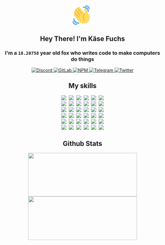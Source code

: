 <div><p align=center><img src=./resources/images/wave.gif width=64px height=64px></p><h2 align=center>Hey There! I'm Käse Fuchs</h2><h3 align=center>I'm a <code>18.20758</code> year old fox who writes code to make computers do things</h3><p align=center><a href=https://discord.com/users/507526681125322772><img alt=Discord src="https://img.shields.io/badge/Discord-5865F2?logo=discord&logoColor=white&style=flat-square#1a09aba0ff319f1bae4ada6acfce4cdd"> </a><a href=https://gitlab.com/kasefuchs><img alt=GitLab src="https://img.shields.io/badge/GitLab-330F63?logo=gitlab&logoColor=white&style=flat-square#1a09aba0ff319f1bae4ada6acfce4cdd"> </a><a href=https://npmjs.com/~kasefuchs><img alt=NPM src="https://img.shields.io/badge/NPM-CB3837?logo=npm&logoColor=white&style=flat-square#1a09aba0ff319f1bae4ada6acfce4cdd"> </a><a href=https://t.me/kasefuchs><img alt=Telegram src="https://img.shields.io/badge/Telegram-2CA5E0?logo=telegram&logoColor=white&style=flat-square#1a09aba0ff319f1bae4ada6acfce4cdd"> </a><a href=https://twitter.com/kasefuchs><img alt=Twitter src="https://img.shields.io/badge/Twitter-1DA1F2?logo=twitter&logoColor=white&style=flat-square#1a09aba0ff319f1bae4ada6acfce4cdd"></a></p><h2 align=center>My skills</h2><p align=center><a href=https://aws.amazon.com/ ><picture><source srcset="https://skillicons.dev/icons?i=aws&theme=dark#1a09aba0ff319f1bae4ada6acfce4cdd" media="(prefers-color-scheme: dark)"><source srcset="https://skillicons.dev/icons?i=aws&theme=light#1a09aba0ff319f1bae4ada6acfce4cdd" media="(prefers-color-scheme: light), (prefers-color-scheme: no-preference)"><img src="https://skillicons.dev/icons?i=aws&theme=light#1a09aba0ff319f1bae4ada6acfce4cdd"></picture></a>&nbsp;&nbsp;<a href=https://en.wikipedia.org/wiki/Bash_(Unix_shell)><picture><source srcset="https://skillicons.dev/icons?i=bash&theme=dark#1a09aba0ff319f1bae4ada6acfce4cdd" media="(prefers-color-scheme: dark)"><source srcset="https://skillicons.dev/icons?i=bash&theme=light#1a09aba0ff319f1bae4ada6acfce4cdd" media="(prefers-color-scheme: light), (prefers-color-scheme: no-preference)"><img src="https://skillicons.dev/icons?i=bash&theme=light#1a09aba0ff319f1bae4ada6acfce4cdd"></picture></a>&nbsp;&nbsp;<a href=https://discord.com/developers/docs><picture><source srcset="https://skillicons.dev/icons?i=bots&theme=dark#1a09aba0ff319f1bae4ada6acfce4cdd" media="(prefers-color-scheme: dark)"><source srcset="https://skillicons.dev/icons?i=bots&theme=light#1a09aba0ff319f1bae4ada6acfce4cdd" media="(prefers-color-scheme: light), (prefers-color-scheme: no-preference)"><img src="https://skillicons.dev/icons?i=bots&theme=light#1a09aba0ff319f1bae4ada6acfce4cdd"></picture></a>&nbsp;&nbsp;<a href=https://www.cloudflare.com/ ><picture><source srcset="https://skillicons.dev/icons?i=cloudflare&theme=dark#1a09aba0ff319f1bae4ada6acfce4cdd" media="(prefers-color-scheme: dark)"><source srcset="https://skillicons.dev/icons?i=cloudflare&theme=light#1a09aba0ff319f1bae4ada6acfce4cdd" media="(prefers-color-scheme: light), (prefers-color-scheme: no-preference)"><img src="https://skillicons.dev/icons?i=cloudflare&theme=light#1a09aba0ff319f1bae4ada6acfce4cdd"></picture></a>&nbsp;&nbsp;<a href=https://en.wikipedia.org/wiki/CSS><picture><source srcset="https://skillicons.dev/icons?i=css&theme=dark#1a09aba0ff319f1bae4ada6acfce4cdd" media="(prefers-color-scheme: dark)"><source srcset="https://skillicons.dev/icons?i=css&theme=light#1a09aba0ff319f1bae4ada6acfce4cdd" media="(prefers-color-scheme: light), (prefers-color-scheme: no-preference)"><img src="https://skillicons.dev/icons?i=css&theme=light#1a09aba0ff319f1bae4ada6acfce4cdd"></picture></a>&nbsp;&nbsp;<a href=https://www.docker.com/ ><picture><source srcset="https://skillicons.dev/icons?i=docker&theme=dark#1a09aba0ff319f1bae4ada6acfce4cdd" media="(prefers-color-scheme: dark)"><source srcset="https://skillicons.dev/icons?i=docker&theme=light#1a09aba0ff319f1bae4ada6acfce4cdd" media="(prefers-color-scheme: light), (prefers-color-scheme: no-preference)"><img src="https://skillicons.dev/icons?i=docker&theme=light#1a09aba0ff319f1bae4ada6acfce4cdd"></picture></a><br><a href=https://www.electronjs.org/ ><picture><source srcset="https://skillicons.dev/icons?i=electron&theme=dark#1a09aba0ff319f1bae4ada6acfce4cdd" media="(prefers-color-scheme: dark)"><source srcset="https://skillicons.dev/icons?i=electron&theme=light#1a09aba0ff319f1bae4ada6acfce4cdd" media="(prefers-color-scheme: light), (prefers-color-scheme: no-preference)"><img src="https://skillicons.dev/icons?i=electron&theme=light#1a09aba0ff319f1bae4ada6acfce4cdd"></picture></a>&nbsp;&nbsp;<a href=https://expressjs.com/ ><picture><source srcset="https://skillicons.dev/icons?i=express&theme=dark#1a09aba0ff319f1bae4ada6acfce4cdd" media="(prefers-color-scheme: dark)"><source srcset="https://skillicons.dev/icons?i=express&theme=light#1a09aba0ff319f1bae4ada6acfce4cdd" media="(prefers-color-scheme: light), (prefers-color-scheme: no-preference)"><img src="https://skillicons.dev/icons?i=express&theme=light#1a09aba0ff319f1bae4ada6acfce4cdd"></picture></a>&nbsp;&nbsp;<a href=https://www.figma.com/ ><picture><source srcset="https://skillicons.dev/icons?i=figma&theme=dark#1a09aba0ff319f1bae4ada6acfce4cdd" media="(prefers-color-scheme: dark)"><source srcset="https://skillicons.dev/icons?i=figma&theme=light#1a09aba0ff319f1bae4ada6acfce4cdd" media="(prefers-color-scheme: light), (prefers-color-scheme: no-preference)"><img src="https://skillicons.dev/icons?i=figma&theme=light#1a09aba0ff319f1bae4ada6acfce4cdd"></picture></a>&nbsp;&nbsp;<a href=https://firebase.google.com/ ><picture><source srcset="https://skillicons.dev/icons?i=firebase&theme=dark#1a09aba0ff319f1bae4ada6acfce4cdd" media="(prefers-color-scheme: dark)"><source srcset="https://skillicons.dev/icons?i=firebase&theme=light#1a09aba0ff319f1bae4ada6acfce4cdd" media="(prefers-color-scheme: light), (prefers-color-scheme: no-preference)"><img src="https://skillicons.dev/icons?i=firebase&theme=light#1a09aba0ff319f1bae4ada6acfce4cdd"></picture></a>&nbsp;&nbsp;<a href=https://flask.palletsprojects.com/ ><picture><source srcset="https://skillicons.dev/icons?i=flask&theme=dark#1a09aba0ff319f1bae4ada6acfce4cdd" media="(prefers-color-scheme: dark)"><source srcset="https://skillicons.dev/icons?i=flask&theme=light#1a09aba0ff319f1bae4ada6acfce4cdd" media="(prefers-color-scheme: light), (prefers-color-scheme: no-preference)"><img src="https://skillicons.dev/icons?i=flask&theme=light#1a09aba0ff319f1bae4ada6acfce4cdd"></picture></a>&nbsp;&nbsp;<a href=https://cloud.google.com/ ><picture><source srcset="https://skillicons.dev/icons?i=gcp&theme=dark#1a09aba0ff319f1bae4ada6acfce4cdd" media="(prefers-color-scheme: dark)"><source srcset="https://skillicons.dev/icons?i=gcp&theme=light#1a09aba0ff319f1bae4ada6acfce4cdd" media="(prefers-color-scheme: light), (prefers-color-scheme: no-preference)"><img src="https://skillicons.dev/icons?i=gcp&theme=light#1a09aba0ff319f1bae4ada6acfce4cdd"></picture></a><br><a href=https://git-scm.com/ ><picture><source srcset="https://skillicons.dev/icons?i=git&theme=dark#1a09aba0ff319f1bae4ada6acfce4cdd" media="(prefers-color-scheme: dark)"><source srcset="https://skillicons.dev/icons?i=git&theme=light#1a09aba0ff319f1bae4ada6acfce4cdd" media="(prefers-color-scheme: light), (prefers-color-scheme: no-preference)"><img src="https://skillicons.dev/icons?i=git&theme=light#1a09aba0ff319f1bae4ada6acfce4cdd"></picture></a>&nbsp;&nbsp;<a href=https://github.com/ ><picture><source srcset="https://skillicons.dev/icons?i=github&theme=dark#1a09aba0ff319f1bae4ada6acfce4cdd" media="(prefers-color-scheme: dark)"><source srcset="https://skillicons.dev/icons?i=github&theme=light#1a09aba0ff319f1bae4ada6acfce4cdd" media="(prefers-color-scheme: light), (prefers-color-scheme: no-preference)"><img src="https://skillicons.dev/icons?i=github&theme=light#1a09aba0ff319f1bae4ada6acfce4cdd"></picture></a>&nbsp;&nbsp;<a href=https://gitlab.com/ ><picture><source srcset="https://skillicons.dev/icons?i=gitlab&theme=dark#1a09aba0ff319f1bae4ada6acfce4cdd" media="(prefers-color-scheme: dark)"><source srcset="https://skillicons.dev/icons?i=gitlab&theme=light#1a09aba0ff319f1bae4ada6acfce4cdd" media="(prefers-color-scheme: light), (prefers-color-scheme: no-preference)"><img src="https://skillicons.dev/icons?i=gitlab&theme=light#1a09aba0ff319f1bae4ada6acfce4cdd"></picture></a>&nbsp;&nbsp;<a href=https://www.heroku.com/ ><picture><source srcset="https://skillicons.dev/icons?i=heroku&theme=dark#1a09aba0ff319f1bae4ada6acfce4cdd" media="(prefers-color-scheme: dark)"><source srcset="https://skillicons.dev/icons?i=heroku&theme=light#1a09aba0ff319f1bae4ada6acfce4cdd" media="(prefers-color-scheme: light), (prefers-color-scheme: no-preference)"><img src="https://skillicons.dev/icons?i=heroku&theme=light#1a09aba0ff319f1bae4ada6acfce4cdd"></picture></a>&nbsp;&nbsp;<a href=https://en.wikipedia.org/wiki/HTML><picture><source srcset="https://skillicons.dev/icons?i=html&theme=dark#1a09aba0ff319f1bae4ada6acfce4cdd" media="(prefers-color-scheme: dark)"><source srcset="https://skillicons.dev/icons?i=html&theme=light#1a09aba0ff319f1bae4ada6acfce4cdd" media="(prefers-color-scheme: light), (prefers-color-scheme: no-preference)"><img src="https://skillicons.dev/icons?i=html&theme=light#1a09aba0ff319f1bae4ada6acfce4cdd"></picture></a>&nbsp;&nbsp;<a href=https://en.wikipedia.org/wiki/JavaScript><picture><source srcset="https://skillicons.dev/icons?i=js&theme=dark#1a09aba0ff319f1bae4ada6acfce4cdd" media="(prefers-color-scheme: dark)"><source srcset="https://skillicons.dev/icons?i=js&theme=light#1a09aba0ff319f1bae4ada6acfce4cdd" media="(prefers-color-scheme: light), (prefers-color-scheme: no-preference)"><img src="https://skillicons.dev/icons?i=js&theme=light#1a09aba0ff319f1bae4ada6acfce4cdd"></picture></a><br><a href=https://en.wikipedia.org/wiki/Linux><picture><source srcset="https://skillicons.dev/icons?i=linux&theme=dark#1a09aba0ff319f1bae4ada6acfce4cdd" media="(prefers-color-scheme: dark)"><source srcset="https://skillicons.dev/icons?i=linux&theme=light#1a09aba0ff319f1bae4ada6acfce4cdd" media="(prefers-color-scheme: light), (prefers-color-scheme: no-preference)"><img src="https://skillicons.dev/icons?i=linux&theme=light#1a09aba0ff319f1bae4ada6acfce4cdd"></picture></a>&nbsp;&nbsp;<a href=https://mui.com/ ><picture><source srcset="https://skillicons.dev/icons?i=materialui&theme=dark#1a09aba0ff319f1bae4ada6acfce4cdd" media="(prefers-color-scheme: dark)"><source srcset="https://skillicons.dev/icons?i=materialui&theme=light#1a09aba0ff319f1bae4ada6acfce4cdd" media="(prefers-color-scheme: light), (prefers-color-scheme: no-preference)"><img src="https://skillicons.dev/icons?i=materialui&theme=light#1a09aba0ff319f1bae4ada6acfce4cdd"></picture></a>&nbsp;&nbsp;<a href=https://en.wikipedia.org/wiki/Markdown><picture><source srcset="https://skillicons.dev/icons?i=md&theme=dark#1a09aba0ff319f1bae4ada6acfce4cdd" media="(prefers-color-scheme: dark)"><source srcset="https://skillicons.dev/icons?i=md&theme=light#1a09aba0ff319f1bae4ada6acfce4cdd" media="(prefers-color-scheme: light), (prefers-color-scheme: no-preference)"><img src="https://skillicons.dev/icons?i=md&theme=light#1a09aba0ff319f1bae4ada6acfce4cdd"></picture></a>&nbsp;&nbsp;<a href=https://www.mongodb.com/ ><picture><source srcset="https://skillicons.dev/icons?i=mongodb&theme=dark#1a09aba0ff319f1bae4ada6acfce4cdd" media="(prefers-color-scheme: dark)"><source srcset="https://skillicons.dev/icons?i=mongodb&theme=light#1a09aba0ff319f1bae4ada6acfce4cdd" media="(prefers-color-scheme: light), (prefers-color-scheme: no-preference)"><img src="https://skillicons.dev/icons?i=mongodb&theme=light#1a09aba0ff319f1bae4ada6acfce4cdd"></picture></a>&nbsp;&nbsp;<a href=https://www.mysql.com/ ><picture><source srcset="https://skillicons.dev/icons?i=mysql&theme=dark#1a09aba0ff319f1bae4ada6acfce4cdd" media="(prefers-color-scheme: dark)"><source srcset="https://skillicons.dev/icons?i=mysql&theme=light#1a09aba0ff319f1bae4ada6acfce4cdd" media="(prefers-color-scheme: light), (prefers-color-scheme: no-preference)"><img src="https://skillicons.dev/icons?i=mysql&theme=light#1a09aba0ff319f1bae4ada6acfce4cdd"></picture></a>&nbsp;&nbsp;<a href=https://nextjs.org/ ><picture><source srcset="https://skillicons.dev/icons?i=nextjs&theme=dark#1a09aba0ff319f1bae4ada6acfce4cdd" media="(prefers-color-scheme: dark)"><source srcset="https://skillicons.dev/icons?i=nextjs&theme=light#1a09aba0ff319f1bae4ada6acfce4cdd" media="(prefers-color-scheme: light), (prefers-color-scheme: no-preference)"><img src="https://skillicons.dev/icons?i=nextjs&theme=light#1a09aba0ff319f1bae4ada6acfce4cdd"></picture></a><br><a href=https://nodejs.org/en/ ><picture><source srcset="https://skillicons.dev/icons?i=nodejs&theme=dark#1a09aba0ff319f1bae4ada6acfce4cdd" media="(prefers-color-scheme: dark)"><source srcset="https://skillicons.dev/icons?i=nodejs&theme=light#1a09aba0ff319f1bae4ada6acfce4cdd" media="(prefers-color-scheme: light), (prefers-color-scheme: no-preference)"><img src="https://skillicons.dev/icons?i=nodejs&theme=light#1a09aba0ff319f1bae4ada6acfce4cdd"></picture></a>&nbsp;&nbsp;<a href=https://www.postgresql.org/ ><picture><source srcset="https://skillicons.dev/icons?i=postgres&theme=dark#1a09aba0ff319f1bae4ada6acfce4cdd" media="(prefers-color-scheme: dark)"><source srcset="https://skillicons.dev/icons?i=postgres&theme=light#1a09aba0ff319f1bae4ada6acfce4cdd" media="(prefers-color-scheme: light), (prefers-color-scheme: no-preference)"><img src="https://skillicons.dev/icons?i=postgres&theme=light#1a09aba0ff319f1bae4ada6acfce4cdd"></picture></a>&nbsp;&nbsp;<a href=https://learn.microsoft.com/en-us/powershell/ ><picture><source srcset="https://skillicons.dev/icons?i=powershell&theme=dark#1a09aba0ff319f1bae4ada6acfce4cdd" media="(prefers-color-scheme: dark)"><source srcset="https://skillicons.dev/icons?i=powershell&theme=light#1a09aba0ff319f1bae4ada6acfce4cdd" media="(prefers-color-scheme: light), (prefers-color-scheme: no-preference)"><img src="https://skillicons.dev/icons?i=powershell&theme=light#1a09aba0ff319f1bae4ada6acfce4cdd"></picture></a>&nbsp;&nbsp;<a href=https://www.python.org/ ><picture><source srcset="https://skillicons.dev/icons?i=py&theme=dark#1a09aba0ff319f1bae4ada6acfce4cdd" media="(prefers-color-scheme: dark)"><source srcset="https://skillicons.dev/icons?i=py&theme=light#1a09aba0ff319f1bae4ada6acfce4cdd" media="(prefers-color-scheme: light), (prefers-color-scheme: no-preference)"><img src="https://skillicons.dev/icons?i=py&theme=light#1a09aba0ff319f1bae4ada6acfce4cdd"></picture></a>&nbsp;&nbsp;<a href=https://www.raspberrypi.org/ ><picture><source srcset="https://skillicons.dev/icons?i=raspberrypi&theme=dark#1a09aba0ff319f1bae4ada6acfce4cdd" media="(prefers-color-scheme: dark)"><source srcset="https://skillicons.dev/icons?i=raspberrypi&theme=light#1a09aba0ff319f1bae4ada6acfce4cdd" media="(prefers-color-scheme: light), (prefers-color-scheme: no-preference)"><img src="https://skillicons.dev/icons?i=raspberrypi&theme=light#1a09aba0ff319f1bae4ada6acfce4cdd"></picture></a>&nbsp;&nbsp;<a href=https://reactjs.org/ ><picture><source srcset="https://skillicons.dev/icons?i=react&theme=dark#1a09aba0ff319f1bae4ada6acfce4cdd" media="(prefers-color-scheme: dark)"><source srcset="https://skillicons.dev/icons?i=react&theme=light#1a09aba0ff319f1bae4ada6acfce4cdd" media="(prefers-color-scheme: light), (prefers-color-scheme: no-preference)"><img src="https://skillicons.dev/icons?i=react&theme=light#1a09aba0ff319f1bae4ada6acfce4cdd"></picture></a><br><a href=https://redux.js.org/ ><picture><source srcset="https://skillicons.dev/icons?i=redux&theme=dark#1a09aba0ff319f1bae4ada6acfce4cdd" media="(prefers-color-scheme: dark)"><source srcset="https://skillicons.dev/icons?i=redux&theme=light#1a09aba0ff319f1bae4ada6acfce4cdd" media="(prefers-color-scheme: light), (prefers-color-scheme: no-preference)"><img src="https://skillicons.dev/icons?i=redux&theme=light#1a09aba0ff319f1bae4ada6acfce4cdd"></picture></a>&nbsp;&nbsp;<a href=https://en.wikipedia.org/wiki/Regular_expression><picture><source srcset="https://skillicons.dev/icons?i=regex&theme=dark#1a09aba0ff319f1bae4ada6acfce4cdd" media="(prefers-color-scheme: dark)"><source srcset="https://skillicons.dev/icons?i=regex&theme=light#1a09aba0ff319f1bae4ada6acfce4cdd" media="(prefers-color-scheme: light), (prefers-color-scheme: no-preference)"><img src="https://skillicons.dev/icons?i=regex&theme=light#1a09aba0ff319f1bae4ada6acfce4cdd"></picture></a>&nbsp;&nbsp;<a href=https://en.wikipedia.org/wiki/Sass_(stylesheet_language)><picture><source srcset="https://skillicons.dev/icons?i=sass&theme=dark#1a09aba0ff319f1bae4ada6acfce4cdd" media="(prefers-color-scheme: dark)"><source srcset="https://skillicons.dev/icons?i=sass&theme=light#1a09aba0ff319f1bae4ada6acfce4cdd" media="(prefers-color-scheme: light), (prefers-color-scheme: no-preference)"><img src="https://skillicons.dev/icons?i=sass&theme=light#1a09aba0ff319f1bae4ada6acfce4cdd"></picture></a>&nbsp;&nbsp;<a href=https://www.typescriptlang.org/ ><picture><source srcset="https://skillicons.dev/icons?i=ts&theme=dark#1a09aba0ff319f1bae4ada6acfce4cdd" media="(prefers-color-scheme: dark)"><source srcset="https://skillicons.dev/icons?i=ts&theme=light#1a09aba0ff319f1bae4ada6acfce4cdd" media="(prefers-color-scheme: light), (prefers-color-scheme: no-preference)"><img src="https://skillicons.dev/icons?i=ts&theme=light#1a09aba0ff319f1bae4ada6acfce4cdd"></picture></a>&nbsp;&nbsp;<a href=https://unity.com/ ><picture><source srcset="https://skillicons.dev/icons?i=unity&theme=dark#1a09aba0ff319f1bae4ada6acfce4cdd" media="(prefers-color-scheme: dark)"><source srcset="https://skillicons.dev/icons?i=unity&theme=light#1a09aba0ff319f1bae4ada6acfce4cdd" media="(prefers-color-scheme: light), (prefers-color-scheme: no-preference)"><img src="https://skillicons.dev/icons?i=unity&theme=light#1a09aba0ff319f1bae4ada6acfce4cdd"></picture></a>&nbsp;&nbsp;<a href=https://workers.cloudflare.com/ ><picture><source srcset="https://skillicons.dev/icons?i=workers&theme=dark#1a09aba0ff319f1bae4ada6acfce4cdd" media="(prefers-color-scheme: dark)"><source srcset="https://skillicons.dev/icons?i=workers&theme=light#1a09aba0ff319f1bae4ada6acfce4cdd" media="(prefers-color-scheme: light), (prefers-color-scheme: no-preference)"><img src="https://skillicons.dev/icons?i=workers&theme=light#1a09aba0ff319f1bae4ada6acfce4cdd"></picture></a><br></p><h2 align=center>Github Stats</h2><p align=center><picture><source srcset="https://github-readme-stats-kasefuchs.vercel.app/api/?count_private=true&hide_border=true&hide_rank=true&line_height=20&hide_title=true&username=Kasefuchs&theme=dark#1a09aba0ff319f1bae4ada6acfce4cdd" media="(prefers-color-scheme: dark)"><source srcset="https://github-readme-stats-kasefuchs.vercel.app/api/?count_private=true&hide_border=true&hide_rank=true&line_height=20&hide_title=true&username=Kasefuchs&theme=light#1a09aba0ff319f1bae4ada6acfce4cdd" media="(prefers-color-scheme: light), (prefers-color-scheme: no-preference)"><img align=middle width=350 height=140 src="https://github-readme-stats-kasefuchs.vercel.app/api/?count_private=true&hide_border=true&hide_rank=true&line_height=20&hide_title=true&username=Kasefuchs&theme=light#1a09aba0ff319f1bae4ada6acfce4cdd"></picture><picture><source srcset="https://github-readme-stats-kasefuchs.vercel.app/api/top-langs/?count_private=true&hide_border=true&layout=compact&username=Kasefuchs&theme=dark#1a09aba0ff319f1bae4ada6acfce4cdd" media="(prefers-color-scheme: dark)"><source srcset="https://github-readme-stats-kasefuchs.vercel.app/api/top-langs/?count_private=true&hide_border=true&layout=compact&username=Kasefuchs&theme=light#1a09aba0ff319f1bae4ada6acfce4cdd" media="(prefers-color-scheme: light), (prefers-color-scheme: no-preference)"><img align=middle width=350 height=140 src="https://github-readme-stats-kasefuchs.vercel.app/api/top-langs/?count_private=true&hide_border=true&layout=compact&username=Kasefuchs&theme=light#1a09aba0ff319f1bae4ada6acfce4cdd"></picture></p><img src="https://hit.yhype.me/github/profile?user_id=64592097#1a09aba0ff319f1bae4ada6acfce4cdd" alt=""></div>